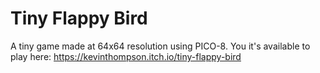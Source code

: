 # Tiny Flappy Bird

A tiny game made at 64x64 resolution using PICO-8. You it's available to play here: https://kevinthompson.itch.io/tiny-flappy-bird
